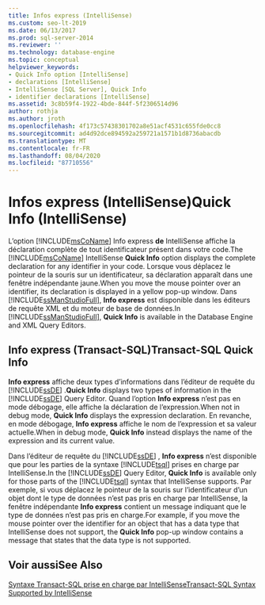 ```yaml
---
title: Infos express (IntelliSense)
ms.custom: seo-lt-2019
ms.date: 06/13/2017
ms.prod: sql-server-2014
ms.reviewer: ''
ms.technology: database-engine
ms.topic: conceptual
helpviewer_keywords:
- Quick Info option [IntelliSense]
- declarations [IntelliSense]
- IntelliSense [SQL Server], Quick Info
- identifier declarations [IntelliSense]
ms.assetid: 3c8b59f4-1922-4bde-844f-5f2306514d96
author: rothja
ms.author: jroth
ms.openlocfilehash: 4f173c57438301702a8e51acf4531c655fde0cc8
ms.sourcegitcommit: ad4d92dce894592a259721a1571b1d8736abacdb
ms.translationtype: MT
ms.contentlocale: fr-FR
ms.lasthandoff: 08/04/2020
ms.locfileid: "87710556"
---
```

# <a name="quick-info-intellisense"></a><span data-ttu-id="28a27-102">Infos express (IntelliSense)</span><span class="sxs-lookup"><span data-stu-id="28a27-102">Quick Info (IntelliSense)</span></span>
  <span data-ttu-id="28a27-103">L’option [!INCLUDE[msCoName](../../includes/msconame-md.md)] Info express **de** IntelliSense affiche la déclaration complète de tout identificateur présent dans votre code.</span><span class="sxs-lookup"><span data-stu-id="28a27-103">The [!INCLUDE[msCoName](../../includes/msconame-md.md)] IntelliSense **Quick Info** option displays the complete declaration for any identifier in your code.</span></span> <span data-ttu-id="28a27-104">Lorsque vous déplacez le pointeur de la souris sur un identificateur, sa déclaration apparaît dans une fenêtre indépendante jaune.</span><span class="sxs-lookup"><span data-stu-id="28a27-104">When you move the mouse pointer over an identifier, its declaration is displayed in a yellow pop-up window.</span></span> <span data-ttu-id="28a27-105">Dans [!INCLUDE[ssManStudioFull](../../includes/ssmanstudiofull-md.md)], **Info express** est disponible dans les éditeurs de requête XML et du moteur de base de données.</span><span class="sxs-lookup"><span data-stu-id="28a27-105">In [!INCLUDE[ssManStudioFull](../../includes/ssmanstudiofull-md.md)], **Quick Info** is available in the Database Engine and XML Query Editors.</span></span>  
  
## <a name="transact-sql-quick-info"></a><span data-ttu-id="28a27-106">Info express (Transact-SQL)</span><span class="sxs-lookup"><span data-stu-id="28a27-106">Transact-SQL Quick Info</span></span>  
 <span data-ttu-id="28a27-107">**Info express** affiche deux types d’informations dans l’éditeur de requête du [!INCLUDE[ssDE](../../includes/ssde-md.md)] .</span><span class="sxs-lookup"><span data-stu-id="28a27-107">**Quick Info** displays two types of information in the [!INCLUDE[ssDE](../../includes/ssde-md.md)] Query Editor.</span></span> <span data-ttu-id="28a27-108">Quand l’option **Info express** n’est pas en mode débogage, elle affiche la déclaration de l’expression.</span><span class="sxs-lookup"><span data-stu-id="28a27-108">When not in debug mode, **Quick Info** displays the expression declaration.</span></span> <span data-ttu-id="28a27-109">En revanche, en mode débogage, **Info express** affiche le nom de l’expression et sa valeur actuelle.</span><span class="sxs-lookup"><span data-stu-id="28a27-109">When in debug mode, **Quick Info** instead displays the name of the expression and its current value.</span></span>  
  
 <span data-ttu-id="28a27-110">Dans l’éditeur de requête du [!INCLUDE[ssDE](../../includes/ssde-md.md)] , **Info express** n’est disponible que pour les parties de la syntaxe [!INCLUDE[tsql](../../includes/tsql-md.md)] prises en charge par IntelliSense.</span><span class="sxs-lookup"><span data-stu-id="28a27-110">In the [!INCLUDE[ssDE](../../includes/ssde-md.md)] Query Editor, **Quick Info** is available only for those parts of the [!INCLUDE[tsql](../../includes/tsql-md.md)] syntax that IntelliSense supports.</span></span> <span data-ttu-id="28a27-111">Par exemple, si vous déplacez le pointeur de la souris sur l’identificateur d’un objet dont le type de données n’est pas pris en charge par IntelliSense, la fenêtre indépendante **Info express** contient un message indiquant que le type de données n’est pas pris en charge.</span><span class="sxs-lookup"><span data-stu-id="28a27-111">For example, if you move the mouse pointer over the identifier for an object that has a data type that IntelliSense does not support, the **Quick Info** pop-up window contains a message that states that the data type is not supported.</span></span>  
  
## <a name="see-also"></a><span data-ttu-id="28a27-112">Voir aussi</span><span class="sxs-lookup"><span data-stu-id="28a27-112">See Also</span></span>  
 [<span data-ttu-id="28a27-113">Syntaxe Transact-SQL prise en charge par IntelliSense</span><span class="sxs-lookup"><span data-stu-id="28a27-113">Transact-SQL Syntax Supported by IntelliSense</span></span>](transact-sql-syntax-supported-by-intellisense.md)  
  
  
